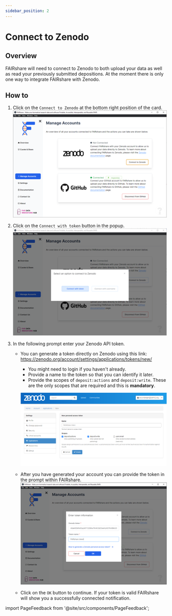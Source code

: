 ```yaml
---
sidebar_position: 2
---
```


# Connect to Zenodo

## Overview

FAIRshare will need to connect to Zenodo to both upload your data as well as read your previously submitted depositions. At the moment there is only one way to integrate FAIRshare with Zenodo.

## How to

1. Click on the `Connect to Zenodo` at the bottom right position of the card.
   ![](./images/zenodo-step1.png)
2. Click on the `Connect with token` button in the popup.
   ![](./images/zenodo-step2.png)
3. In the following prompt enter your Zenodo API token.

   - You can generate a token directly on Zenodo using this link: https://zenodo.org/account/settings/applications/tokens/new/

     - You might need to login if you haven't already.
     - Provide a name to the token so that you can identify it later.
     - Provide the scopes of `deposit:actions` and `deposit:write`. These are the only scopes that are required and this is **mandatory**.

     ![](./images/zenodo-step5.png)

   - After you have generated your account you can provide the token in the prompt within FAIRshare.
     ![](./images/zenodo-step4.png)

   - Click on the `OK` button to continue. If your token is valid FAIRshare will show you a successfully connected notification.

import PageFeedback from '@site/src/components/PageFeedback';

<PageFeedback />

